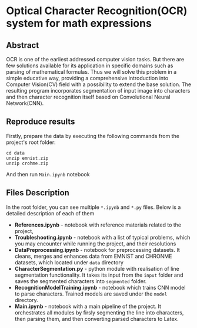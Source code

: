 # Optical Character Recognition(OCR) system for math expressions
## Abstract
OCR is one of the earliest addressed computer vision tasks. But there are few solutions available for its application in specific domains such as parsing of mathematical formulas. Thus we will solve this problem in a simple educative way, providing a comprehensive introduction into Computer Vision(CV) field with a possibility to extend the base solution. The resulting program incorporates segmentation of input image into characters and then character recognition itself based on Convolutional Neural Network(CNN).
## Reproduce results
Firstly, prepare the data by executing the following commands from the project's root folder:
```
cd data
unzip emnist.zip
unzip crohme.zip
```
And then run `Main.ipynb` notebook
## Files Description
In the root folder, you can see multiple `*.ipynb` and `*.py` files. Below is a detailed description of each of them
* **References.ipynb** - notebook with reference materials related to the project,
* **Troubleshooting.ipynb** - notebook with a list of typical problems, which you may encounter while running the project, and their resolutions
* **DataPreprocessing.ipynb** - notebook for preprocessing datasets. It cleans, merges and enhances data from EMNIST and CHRONME datasets, which located under `data` directory
* **CharacterSegmentation.py** - python module with realisation of line segmentation functionality. It takes its input from the `input` folder and saves the segmented characters into `segmented` folder.
* **RecognitionModelTraining.ipynb** - notebook which trains CNN model to parse characters. Trained models are saved under the `model` directory.
* **Main.ipynb** - notebook with a main pipeline of the project. It orchestrates all modules by firsly segmenting the line into characters, then parsing them, and then converting parsed characters to Latex.
